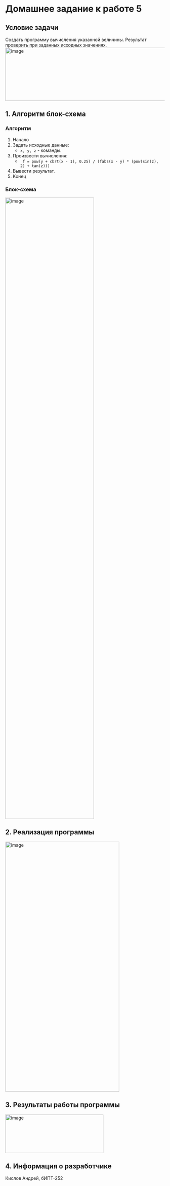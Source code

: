 # Домашнее задание к работе 5 #
## Условие задачи ##
Создать программу вычисления указанной величины. Результат проверить при заданных исходных значениях.
<img width="800" height="168" alt="image" src="https://github.com/user-attachments/assets/243a946d-4e0b-42c3-a483-e84db1b72615" />

## 1. Алгоритм блок-схема ##
### Алгоритм ###
1. Начало
2. Задать исходные данные:
   * ``` x, y, z ``` - команды.
3. Произвести вычисления:
   * ```  f = pow(y + cbrt(x - 1), 0.25) / (fabs(x - y) * (pow(sin(z), 2) + tan(z))) ```
4. Вывести результат.
5. Конец
### Блок-схема ###
<img width="280" height="1964" alt="image" src="https://github.com/user-attachments/assets/08f854cb-e509-4a2a-9a16-5ee42d4c6da9" />


## 2. Реализация программы ##
<img width="360" height="790" alt="image" src="https://github.com/user-attachments/assets/43050581-25c3-48f5-bec3-e4c507e0c35b" />


## 3. Результаты работы программы ##
<img width="310" height="122" alt="image" src="https://github.com/user-attachments/assets/cccfef22-f3c5-4c8b-a1e4-b0de14ba91d1" />


## 4. Информация о разработчике ##
Кислов Андрей, бИПТ-252
